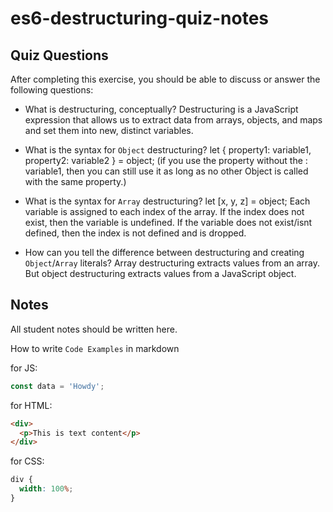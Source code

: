 # es6-destructuring-quiz-notes

## Quiz Questions

After completing this exercise, you should be able to discuss or answer the following questions:

- What is destructuring, conceptually?
  Destructuring is a JavaScript expression that allows us to extract data from arrays, objects, and maps and set them into new, distinct variables.

- What is the syntax for `Object` destructuring?
  let { property1: variable1, property2: variable2 } = object;
  (if you use the property without the : variable1, then you can still use it as long as no other Object is called with the same property.)

- What is the syntax for `Array` destructuring?
  let [x, y, z] = object;
  Each variable is assigned to each index of the array. If the index does not exist, then the variable is undefined. If the variable does not exist/isnt defined, then the index is not defined and is dropped.

- How can you tell the difference between destructuring and creating `Object`/`Array` literals?
  Array destructuring extracts values from an array. But object destructuring extracts values from a JavaScript object.

## Notes

All student notes should be written here.

How to write `Code Examples` in markdown

for JS:

```javascript
const data = 'Howdy';
```

for HTML:

```html
<div>
  <p>This is text content</p>
</div>
```

for CSS:

```css
div {
  width: 100%;
}
```
